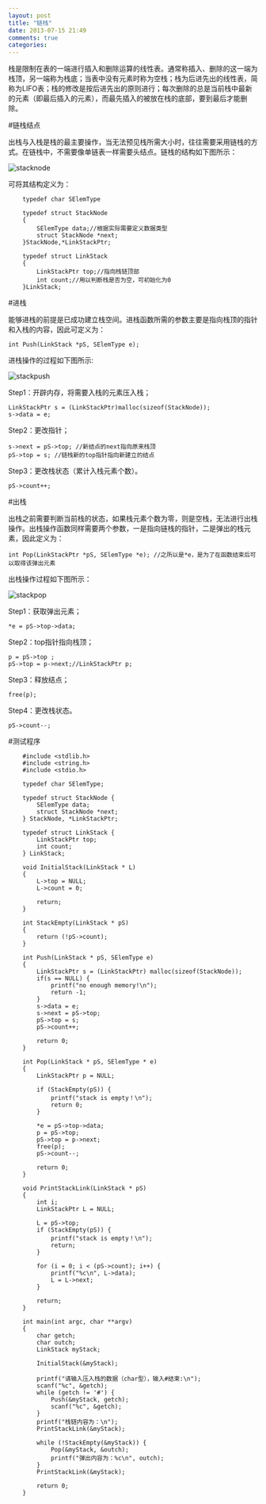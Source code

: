 ```yaml
---
layout: post
title: "链栈"
date: 2013-07-15 21:49
comments: true
categories: 
---
```


栈是限制在表的一端进行插入和删除运算的线性表。通常称插入、删除的这一端为栈顶，另一端称为栈底；当表中没有元素时称为空栈；栈为后进先出的线性表，简称为LIFO表；栈的修改是按后进先出的原则进行；每次删除的总是当前栈中最新的元素（即最后插入的元素），而最先插入的被放在栈的底部，要到最后才能删除。

#链栈结点

出栈与入栈是栈的最主要操作，当无法预见栈所需大小时，往往需要采用链栈的方式。在链栈中，不需要像单链表一样需要头结点。链栈的结构如下图所示：

![ stacknode ](/images/2013/7/lian-zhan/stacknode.png)

可将其结构定义为：
```
    typedef char SElemType

    typedef struct StackNode
    {
        SElemType data;//根据实际需要定义数据类型
        struct StackNode *next;
    }StackNode,*LinkStackPtr;

    typedef struct LinkStack
    {
        LinkStackPtr top;//指向栈链顶部
        int count;//用以判断栈是否为空，可初始化为0
    }LinkStack;
```

<!--more-->

#进栈

能够进栈的前提是已成功建立栈空间。进栈函数所需的参数主要是指向栈顶的指针和入栈的内容，因此可定义为：
```
int Push(LinkStack *pS, SElemType e);
```
进栈操作的过程如下图所示:

![ stackpush ](/images/2013/7/lian-zhan/stackpush.png)

Step1：开辟内存，将需要入栈的元素压入栈；
```
LinkStackPtr s = (LinkStackPtr)malloc(sizeof(StackNode));
s->data = e;
```
Step2：更改指针；
```
s->next = pS->top; //新结点的next指向原来栈顶
pS->top = s; //链栈新的top指针指向新建立的结点
```
Step3：更改栈状态（累计入栈元素个数）。
```
pS->count++;
```

#出栈

出栈之前需要判断当前栈的状态，如果栈元素个数为零，则是空栈，无法进行出栈操作。出栈操作函数同样需要两个参数，一是指向链栈的指针，二是弹出的栈元素，因此定义为：
```
int Pop(LinkStackPtr *pS, SElemType *e); //之所以是*e，是为了在函数结束后可以取得该弹出元素
```
出栈操作过程如下图所示：

![ stackpop ](/images/2013/7/lian-zhan/stackpop.png)

Step1：获取弹出元素；
```
*e = pS->top->data;
```
Step2：top指针指向栈顶；
```
p = pS->top ;
pS->top = p->next;//LinkStackPtr p;
```
Step3：释放结点；
```
free(p);
```
Step4：更改栈状态。
```
pS->count--;
```

#测试程序
```
    #include <stdlib.h>
    #include <string.h>
    #include <stdio.h>

    typedef char SElemType;

    typedef struct StackNode {
        SElemType data;
        struct StackNode *next;
    } StackNode, *LinkStackPtr;

    typedef struct LinkStack {
        LinkStackPtr top;
        int count;
    } LinkStack;

    void InitialStack(LinkStack * L)
    {
        L->top = NULL;
        L->count = 0;
        
        return;
    }

    int StackEmpty(LinkStack * pS)
    {
        return (!pS->count);
    }

    int Push(LinkStack * pS, SElemType e)
    {
        LinkStackPtr s = (LinkStackPtr) malloc(sizeof(StackNode));
        if(s == NULL) {
            printf("no enough memory!\n");
            return -1;
        }
        s->data = e;
        s->next = pS->top;
        pS->top = s;
        pS->count++;
        
        return 0;
    }

    int Pop(LinkStack * pS, SElemType * e)
    {
        LinkStackPtr p = NULL;
        
        if (StackEmpty(pS)) {
            printf("stack is empty！\n");
            return 0;
        }

        *e = pS->top->data;
        p = pS->top;
        pS->top = p->next;
        free(p);
        pS->count--;
        
        return 0;
    }

    void PrintStackLink(LinkStack * pS)
    {
        int i;
        LinkStackPtr L = NULL;
        
        L = pS->top;
        if (StackEmpty(pS)) {
            printf("stack is empty！\n");
            return;
        }

        for (i = 0; i < (pS->count); i++) {
            printf("%c\n", L->data);
            L = L->next;
        }
        
        return;
    }

    int main(int argc, char **argv)
    {
        char getch;
        char outch;
        LinkStack myStack;
        
        InitialStack(&myStack);
        
        printf("请输入压入栈的数据（char型），输入#结束:\n");
        scanf("%c", &getch);
        while (getch != '#') {
            Push(&myStack, getch);
            scanf("%c", &getch);
        }
        printf("栈链内容为：\n");
        PrintStackLink(&myStack);

        while (!StackEmpty(&myStack)) {
            Pop(&myStack, &outch);
            printf("弹出内容为：%c\n", outch);
        }
        PrintStackLink(&myStack);

        return 0;
    }
```